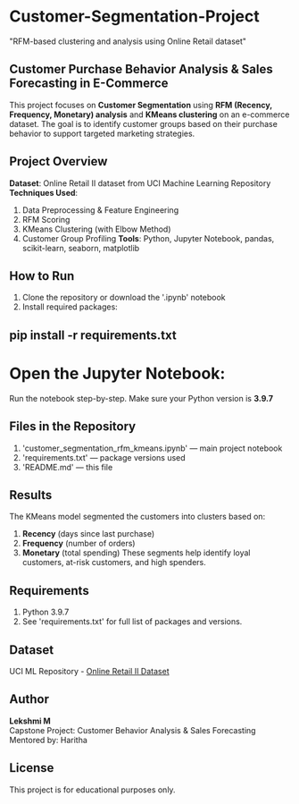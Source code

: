 # Customer-Segmentation-Project
"RFM-based clustering and analysis using Online Retail dataset"
## Customer Purchase Behavior Analysis & Sales Forecasting in E-Commerce
This project focuses on **Customer Segmentation** using **RFM (Recency, Frequency, Monetary) analysis** and **KMeans clustering** on an e-commerce dataset.
The goal is to identify customer groups based on their purchase behavior to support targeted marketing strategies.
## Project Overview
**Dataset**: Online Retail II dataset from UCI Machine Learning Repository
**Techniques Used**:
1. Data Preprocessing & Feature Engineering
2. RFM Scoring
3. KMeans Clustering (with Elbow Method)
4. Customer Group Profiling
**Tools**: 
Python, Jupyter Notebook, pandas, scikit-learn, seaborn, matplotlib
## How to Run
1. Clone the repository or download the '.ipynb' notebook
2. Install required packages:
## pip install -r requirements.txt
# Open the Jupyter Notebook:
Run the notebook step-by-step. Make sure your Python version is **3.9.7**
## Files in the Repository
1. 'customer_segmentation_rfm_kmeans.ipynb' — main project notebook
2. 'requirements.txt' — package versions used
3. 'README.md' — this file
## Results
The KMeans model segmented the customers into clusters based on:
1. **Recency** (days since last purchase)
2. **Frequency** (number of orders)
3. **Monetary** (total spending)
These segments help identify loyal customers, at-risk customers, and high spenders.
## Requirements
1. Python 3.9.7
2. See 'requirements.txt' for full list of packages and versions.
## Dataset
UCI ML Repository - [Online Retail II Dataset](https://archive.ics.uci.edu/ml/datasets/Online+Retail+II)
## Author
**Lekshmi M**  
Capstone Project: Customer Behavior Analysis & Sales Forecasting  
Mentored by: Haritha 
## License
This project is for educational purposes only.
